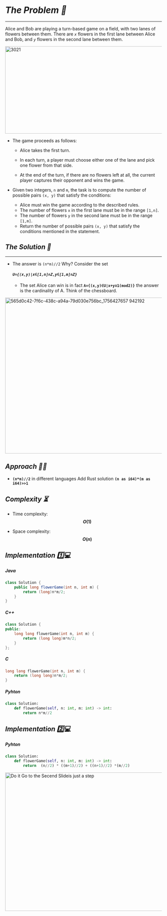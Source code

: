 # *The Problem  🔬*      
---   

Alice and Bob are playing a turn-based game on a field, with two lanes of flowers between them. There are  *`x`* flowers in the first lane between Alice and Bob,
and *`y`* flowers in the second lane between them.

<img width="560" height="280" alt="3021" src="https://github.com/user-attachments/assets/3005c64a-e5e8-4113-aca6-012cad197ddf" />


- The game proceeds as follows:

  - Alice takes the first turn.

  - In each turn, a player must choose either one of the lane and pick one flower from that side.
  
  - At the end of the turn, if there are no flowers left at all, the current player captures their opponent and wins the game.

- Given two integers, `n` and `m`, the task is to compute the number of possible pairs `(x, y)` that satisfy the conditions:

  - Alice must win the game according to the described rules.
  - The number of flowers `x` in the first lane must be in the range `[1,n]`.
  - The number of flowers `y` in the second lane must be in the range `[1,m]`.
  - Return the number of possible pairs `(x, y)` that satisfy the conditions mentioned in the statement.



## *The Solution  🤔*
---      

- The answer is `(n*m)//2`  Why? Consider the set
  
   ####  *`U={(x,y)∣x∈[1,n]∩Z,y∈[1,m]∩Z}`*

  - The set Alice can win is in fact  **`A={(x,y)∈U∣x+y≡1(mod2)}`**   the answer is the cardinality of A. Think of the chessboard.
 
  
 
<img width="700" height="500" alt="565d0c42-7f6c-438c-a94a-79d030e756bc_1756427657 942192" src="https://github.com/user-attachments/assets/170a2673-53ab-408a-84af-0a7351cacd28" />   


## *Approach ⛓️‍💥*   

- **`(n*m)//2`**  in different languages
Add Rust solution **`(n as i64)*(m as i64)>>1`**   

## *Complexity  ⏳*   

- Time complexity: **$$O(1)$$**

- Space complexity: **$$O(n)$$**

##  *Implementation 1️⃣💻*   

##### *Java*   
```java
class Solution {
    public long flowerGame(int n, int m) {
        return (long)n*m/2;
    }
}
```
##### *C++*   
```cpp
class Solution {
public:
    long long flowerGame(int n, int m) {
        return (long long)m*n/2;
    }
};
```
##### *C*   
```c
long long flowerGame(int n, int m) {
    return (long long)n*m/2;
}
```

##### *Pyhton*   
```py
class Solution:
    def flowerGame(self, n: int, m: int) -> int:
        return n*m//2
```


##  *Implementation 2️⃣💻*      

##### *Pyhton*   

```py
class Solution:
    def flowerGame(self, n: int, m: int) -> int:
        return  (n//2) * ((m+1)//2) + ((n+1)//2) *(m//2)
```   


<img width="555" height="444" alt="Do it Go to the Secend Slideis just a step" src="https://github.com/user-attachments/assets/a142c97d-c591-4b3e-8f83-c79f397874d5" />

